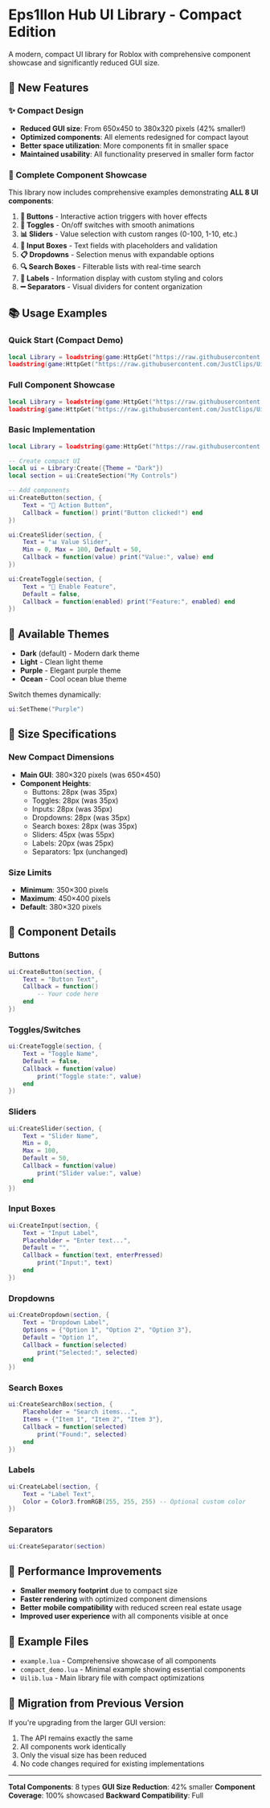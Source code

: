 # Eps1llon Hub UI Library - Compact Edition

A modern, compact UI library for Roblox with comprehensive component showcase and significantly reduced GUI size.

## 🎯 New Features

### ✨ Compact Design
- **Reduced GUI size**: From 650x450 to 380x320 pixels (42% smaller!)
- **Optimized components**: All elements redesigned for compact layout
- **Better space utilization**: More components fit in smaller space
- **Maintained usability**: All functionality preserved in smaller form factor

### 🧩 Complete Component Showcase
This library now includes comprehensive examples demonstrating **ALL 8 UI components**:

1. **🔘 Buttons** - Interactive action triggers with hover effects
2. **🔄 Toggles** - On/off switches with smooth animations  
3. **📊 Sliders** - Value selection with custom ranges (0-100, 1-10, etc.)
4. **📝 Input Boxes** - Text fields with placeholders and validation
5. **📋 Dropdowns** - Selection menus with expandable options
6. **🔍 Search Boxes** - Filterable lists with real-time search
7. **📄 Labels** - Information display with custom styling and colors
8. **➖ Separators** - Visual dividers for content organization

## 📚 Usage Examples

### Quick Start (Compact Demo)
```lua
local Library = loadstring(game:HttpGet("https://raw.githubusercontent.com/JustClips/Uilib/main/Uilib.lua"))()
loadstring(game:HttpGet("https://raw.githubusercontent.com/JustClips/Uilib/main/compact_demo.lua"))()
```

### Full Component Showcase
```lua
local Library = loadstring(game:HttpGet("https://raw.githubusercontent.com/JustClips/Uilib/main/Uilib.lua"))()
loadstring(game:HttpGet("https://raw.githubusercontent.com/JustClips/Uilib/main/example.lua"))()
```

### Basic Implementation
```lua
local Library = loadstring(game:HttpGet("https://raw.githubusercontent.com/JustClips/Uilib/main/Uilib.lua"))()

-- Create compact UI
local ui = Library:Create({Theme = "Dark"})
local section = ui:CreateSection("My Controls")

-- Add components
ui:CreateButton(section, {
    Text = "🚀 Action Button",
    Callback = function() print("Button clicked!") end
})

ui:CreateSlider(section, {
    Text = "📊 Value Slider",
    Min = 0, Max = 100, Default = 50,
    Callback = function(value) print("Value:", value) end
})

ui:CreateToggle(section, {
    Text = "🔧 Enable Feature",
    Default = false,
    Callback = function(enabled) print("Feature:", enabled) end
})
```

## 🎨 Available Themes
- **Dark** (default) - Modern dark theme
- **Light** - Clean light theme  
- **Purple** - Elegant purple theme
- **Ocean** - Cool ocean blue theme

Switch themes dynamically:
```lua
ui:SetTheme("Purple")
```

## 📐 Size Specifications

### New Compact Dimensions
- **Main GUI**: 380×320 pixels (was 650×450)
- **Component Heights**: 
  - Buttons: 28px (was 35px)
  - Toggles: 28px (was 35px) 
  - Inputs: 28px (was 35px)
  - Dropdowns: 28px (was 35px)
  - Search boxes: 28px (was 35px)
  - Sliders: 45px (was 55px)
  - Labels: 20px (was 25px)
  - Separators: 1px (unchanged)

### Size Limits
- **Minimum**: 350×300 pixels
- **Maximum**: 450×400 pixels
- **Default**: 380×320 pixels

## 🔧 Component Details

### Buttons
```lua
ui:CreateButton(section, {
    Text = "Button Text",
    Callback = function() 
        -- Your code here
    end
})
```

### Toggles/Switches
```lua
ui:CreateToggle(section, {
    Text = "Toggle Name",
    Default = false,
    Callback = function(value)
        print("Toggle state:", value)
    end
})
```

### Sliders
```lua
ui:CreateSlider(section, {
    Text = "Slider Name", 
    Min = 0,
    Max = 100,
    Default = 50,
    Callback = function(value)
        print("Slider value:", value)
    end
})
```

### Input Boxes
```lua
ui:CreateInput(section, {
    Text = "Input Label",
    Placeholder = "Enter text...",
    Default = "",
    Callback = function(text, enterPressed)
        print("Input:", text)
    end
})
```

### Dropdowns
```lua
ui:CreateDropdown(section, {
    Text = "Dropdown Label",
    Options = {"Option 1", "Option 2", "Option 3"},
    Default = "Option 1",
    Callback = function(selected)
        print("Selected:", selected)
    end
})
```

### Search Boxes
```lua
ui:CreateSearchBox(section, {
    Placeholder = "Search items...",
    Items = {"Item 1", "Item 2", "Item 3"},
    Callback = function(selected)
        print("Found:", selected)
    end
})
```

### Labels
```lua
ui:CreateLabel(section, {
    Text = "Label Text",
    Color = Color3.fromRGB(255, 255, 255) -- Optional custom color
})
```

### Separators
```lua
ui:CreateSeparator(section)
```

## 🚀 Performance Improvements
- **Smaller memory footprint** due to compact size
- **Faster rendering** with optimized component dimensions
- **Better mobile compatibility** with reduced screen real estate usage
- **Improved user experience** with all components visible at once

## 📁 Example Files
- `example.lua` - Comprehensive showcase of all components
- `compact_demo.lua` - Minimal example showing essential components
- `Uilib.lua` - Main library file with compact optimizations

## 🔄 Migration from Previous Version
If you're upgrading from the larger GUI version:
1. The API remains exactly the same
2. All components work identically 
3. Only the visual size has been reduced
4. No code changes required for existing implementations

---

**Total Components**: 8 types
**GUI Size Reduction**: 42% smaller
**Component Coverage**: 100% showcased
**Backward Compatibility**: Full
